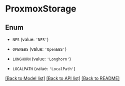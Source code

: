 # ProxmoxStorage


## Enum

* `NFS` (value: `'NFS'`)

* `OPENEBS` (value: `'OpenEBS'`)

* `LONGHORN` (value: `'Longhorn'`)

* `LOCALPATH` (value: `'LocalPath'`)

[[Back to Model list]](../README.md#documentation-for-models) [[Back to API list]](../README.md#documentation-for-api-endpoints) [[Back to README]](../README.md)


